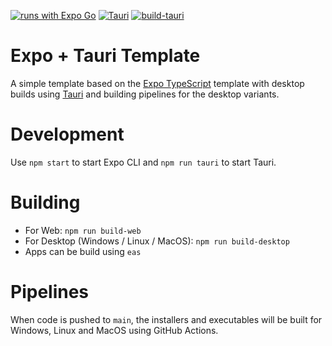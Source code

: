 [![runs with Expo Go](https://img.shields.io/badge/Runs%20with%20Expo%20Go-4630EB.svg?style=flat-square&logo=EXPO&labelColor=f3f3f3&logoColor=000)](https://expo.dev/client)
[![Tauri](https://img.shields.io/badge/Runs%20with-Tauri-blue)](https://v2.tauri.app/)
[![build-tauri](https://github.com/KKuehlem/Expo-Tauri-Template/actions/workflows/BuildTauri.yml/badge.svg)](https://github.com/KKuehlem/Expo-Tauri-Template/actions/workflows/BuildTauri.yml)

# Expo + Tauri Template
A simple template based on the [Expo TypeScript](https://docs.expo.dev/guides/typescript/) template with desktop builds using [Tauri](https://v2.tauri.app/) and building pipelines for the desktop variants.

# Development
Use `npm start` to start Expo CLI and `npm run tauri` to start Tauri.

# Building
- For Web: `npm run build-web`
- For Desktop (Windows / Linux / MacOS): `npm run build-desktop`
- Apps can be build using `eas`

# Pipelines
When code is pushed to `main`, the installers and executables will be built for Windows, Linux and MacOS using GitHub Actions.